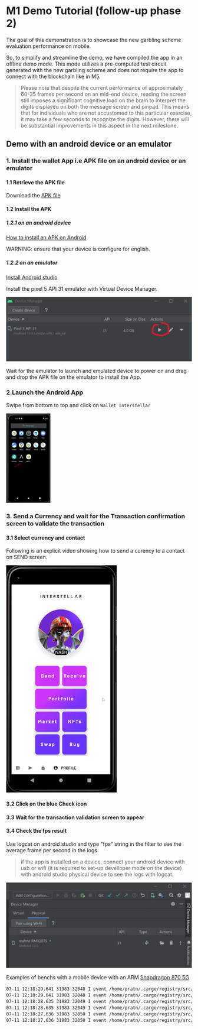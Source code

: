 # M1 Demo Tutorial (follow-up phase 2)

The goal of this demonstration is to showcase the new garbling scheme evaluation performance on mobile.

So, to simplify and streamline the demo, we have compiled the app in an offline demo mode. This mode utilizes a pre-computed test circuit generated with the new garbling scheme and does not require the app to connect with the blockchain like in M5.



> Please note that despite the current performance of approximately 60-35 frames per second on an mid-end device, reading the screen still imposes a significant cognitive load on the brain to interpret the digits displayed on both the message screen and pinpad. This means that for individuals who are not accustomed to this particular exercise, it may take a few seconds to recognize the digits. However, there will be substantial improvements in this aspect in the next milestone.



## Demo with an android device or an emulator


### 1. Install the wallet App i.e APK file on an android device or an emulator


#### 1.1 Retrieve the APK file
Download the [APK file](https://github.com/Interstellar-Network/wallet-app/releases/tag/w3f-phase2-milestone1)


#### 1.2 Install the APK
##### 1.2.1 on an android device

[How to install an APK on Android](https://www.lifewire.com/install-apk-on-android-4177185)

 WARNING: ensure that your device is configure for english.


##### 1.2.2 on an emulator

[Install Android studio](https://developer.android.com/studio/)

Install the pixel 5 API 31 emulator with Virtual Device Manager.


![Launch pixel 5 API 31 emulator](./fig/Android_device_manager.png)

Wait for the emulator to launch and emulated device to power on and drag and drop the APK file on the emulator to install the App.



### 2.Launch the Android App
Swipe from bottom to top and click on `Wallet Interstellar`


<img src="./fig/SelectAndroidApp.png" alt="wallet menu"  width="120"/>


### 3. Send a Currency and wait for the Transaction confirmation screen to validate the transaction


#### 3.1 Select currency and contact
Following is an explicit video showing how to send a curency to a contact on SEND screen.

<img src="./fig/Send_Currency_Demo.gif" alt="wallet menu"  width="300"/>

#### 3.2 Click on the blue Check icon

#### 3.3 Wait for the transaction validation screen to appear

#### 3.4 Check the fps result
Use logcat on android studio and type "fps" string in the filter to see the average frame per second in the logs.

> if the app is installed on a device, connect your android device with usb or wifi (it is required to set-up develloper mode on the device) with android studio physical device to see the logs with logcat.

![Physical device connected](./fig/Android_device_connected.png)



Examples of benchs with a mobile device with an ARM [Snapdragon 870 5G](https://www.qualcomm.com/products/mobile/snapdragon/smartphones/snapdragon-8-series-mobile-platforms/snapdragon-870-5g-mobile-platform)

```sh
07-11 12:18:29.641 31983 32048 I event /home/pratn/.cargo/registry/src/github.com-1ecc6299db9ec823/bevy_diagnostic-0.10.1/src/l frame_time                      :   14.415149ms (avg 14.349391ms)
07-11 12:18:29.641 31983 32048 I event /home/pratn/.cargo/registry/src/github.com-1ecc6299db9ec823/bevy_diagnostic-0.10.1/src/l fps                             :   70.215818   (avg 70.413543)
07-11 12:18:28.635 31983 32049 I event /home/pratn/.cargo/registry/src/github.com-1ecc6299db9ec823/bevy_diagnostic-0.10.1/src/l frame_time                      :   15.271250ms (avg 14.889102ms)
07-11 12:18:28.635 31983 32049 I event /home/pratn/.cargo/registry/src/github.com-1ecc6299db9ec823/bevy_diagnostic-0.10.1/src/l fps                             :   65.985581   (avg 67.726191)
07-11 12:18:27.636 31983 32050 I event /home/pratn/.cargo/registry/src/github.com-1ecc6299db9ec823/bevy_diagnostic-0.10.1/src/l frame_time                      :   13.855163ms (avg 13.978516ms)
07-11 12:18:27.636 31983 32050 I event /home/pratn/.cargo/registry/src/github.com-1ecc6299db9ec823/bevy_diagnostic-0.10.1/src/l fps                             :   72.801836   (avg 72.240550)
```